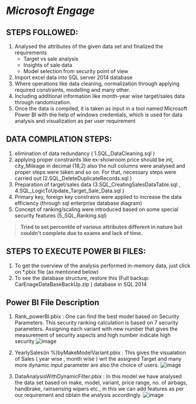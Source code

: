 # ***Microsoft Engage*** 

## **STEPS FOLLOWED:**
1.	Analysed the attributes of the given data set and finalized the requirements 
    - Target vs sale analysis
    - Insights of sale data
    - Model selection from security point of view
2.	Import excel data into SQL server 2014 database
3.	Where operations like data cleaning, normalization through applying required constraints, modelling and many other.
4.	Including additional information like month-year wise target/sales data through randomization.
5.	Once the data is compiled, it is taken as input in a tool named Microsoft Power BI with the help of windows credentials, which is used for data analysis and visualization as per user requirement

## **DATA COMPILATION STEPS:**
1.	elimination of data redundancy ( 1.SQL_DataCleaning.sql )
2.	applying proper constraints like ex-showroom price should be int, city_Mileage in decimal (18,2) also the null columns were analysed and proper steps were taken and so on. For that, necessary steps were carried out (2.SQL_DeleteDuplicateRecords.sql )
3. 	Preparation of target/sales data (3.SQL_CreatingSalesDataTable.sql , 4.SQL_LogicToUpdate_Target_Sale_Data.sql )
4.	Primary key, foreign key constrains were applied to increase the data efficiency (through sql enterprise database diagram)
5.	Concept of ranking/scaling were introduced based on some special security features (5_SQL_Ranking.sql)
> **Tried to set percentile of various attributes different in nature but couldn’t complete due to exams and lack of time.**

 ## **STEPS TO EXECUTE POWER BI FILES:**
1.	To get the overview of the analysis performed in-memory data, just click on *.pbix file (as mentioned below) 
2.	To see the database structure, restore this (Full backup: CarEnageDataBaseBackUp.zip ) database in SQL 2014

## **Power BI File Description**
1. Rank_powerBI.pbix : One can find the best model based on Security Parameters. This security ranking calculation is based on 7 security parameters. Assigning each variant with new number that gives the measurement of security aspects and high number indicate high security
![image](https://user-images.githubusercontent.com/85198302/170871666-d23eaf88-7789-4bad-a5c1-c345b83f2900.png)

2. YearlySales(in %)byMakeModelVariant.pbix : This gives the visualation of Sales ( year wise , month wise ) wrt the assigned Target and many more dynamic input parameter are also the choice of users.
![image](https://user-images.githubusercontent.com/85198302/170871636-cd1bd4f4-c4e6-4bf3-bee8-5bee8f2deadf.png)

3. DataAnalysisWithDynamicFilter.pbix : In this model we have analysed the data set based on make, model, variant, price range, no. of airbags, handbrake, rainsensing wipers etc., in this we can add features as per our requirement and obtain the analysis accordingly.
![image](https://user-images.githubusercontent.com/85198302/170871583-9eeeaab7-5902-4ac6-9d9b-17767eddec91.png)
